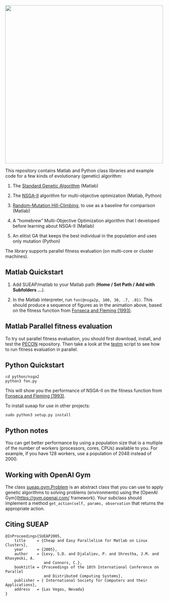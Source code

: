 <img src="movie.gif" width=500>

This repository contains Matlab and Python class libraries and example code for a few kinds of evolutionary (genetic) 
algorithm:

1. The [Standard Genetic Algorithm](https://mitpress.mit.edu/books/introduction-genetic-algorithms) (Matlab)

2. The [NSGA-II](http://www.iitk.ac.in/kangal/Deb_NSGA-II.pdf) algorithm for multi-objective optimization (Matlab, Python)

3. [Random-Mutation Hill-Climbing](http://www.cleveralgorithms.com/nature-inspired/stochastic/hill_climbing_search.html), to use as a baseline for comparison (Matlab)

4. A &ldquo;homebrew&rdquo; Multi-Objective Optimization algorithm that I developed before learning about
NSGA-II (Matlab)

5. An elitist GA that keeps the best individual in the population and uses only mutation (Python)

The library supports parallel fitness evaluation (on multi-core or cluster machines).

## Matlab Quickstart

1. Add SUEAP/matlab to your Matlab path (<b>Home / Set Path / Add with Subfolders ...</b>).

2. In the Matlab interpreter, run ```fon(@nsga2p, 100, 30, .7, .01)```.  This should produce a sequence of figures as
in the animation above, based on the fitness function from
[Fonseca and Fleming (1993)](http://citeseerx.ist.psu.edu/viewdoc/download?doi=10.1.1.48.9077&rep=rep1&type=pdf).

## Matlab Parallel fitness evaluation

To try out parallel fitness evaluation, you should first download, install, and test the
[PECON](https://github.com/simondlevy/PECON) repository.  Then take a look at the 
[testm](https://raw.githubusercontent.com/simondlevy/SUEAP/master/matlab/examples/slowfit/testm.m) script to see 
how to run fitness evaluation in parallel.

## Python Quickstart

```
cd python/nsga2
python3 fon.py
```

This will show you the performance of NSGA-II on the fitness function from
[Fonseca and Fleming (1993)](http://citeseerx.ist.psu.edu/viewdoc/download?doi=10.1.1.48.9077&rep=rep1&type=pdf).

To install sueap for use in other projects:

```
sudo python3 setup.py install
```

## Python notes

You can get better performance by using a population size that is a multiple of
the number of workers (processors, cores, CPUs) available to you.  For example,
if you have 128 workers, use a population of 2048 instead of 2000.

## Working with OpenAI Gym

The class [sueap.gym.Problem](https://github.com/simondlevy/SUEAP/blob/master/python/sueap/gym/__init__.py)
is an abstract class that you can use to apply genetic algorithms
to solving problems (environments) using the [OpenAI Gym](https://gym.openai.com/ framework).  Your
subclass should implement a method ```get_action(self, params, observation``` that returns the appropriate
action.

## Citing SUEAP

```
@InProceedings{SUEAP2005,
    title     = {Cheap and Easy Parallelism for Matlab on Linux Clusters},
    year      = {2005},
    author    = {Levy, S.D. and Djalaliev, P. and Shrestha, J.M. and Khasymski, A. 
                 and Connors, C.},
    booktitle = {Proceedings of the 18th International Conference on Parallel 
                 and Distributed Computing Systems},
    publisher = { International Society for Computers and their Applications},
    address   = {Las Vegas, Nevada}
}
```
